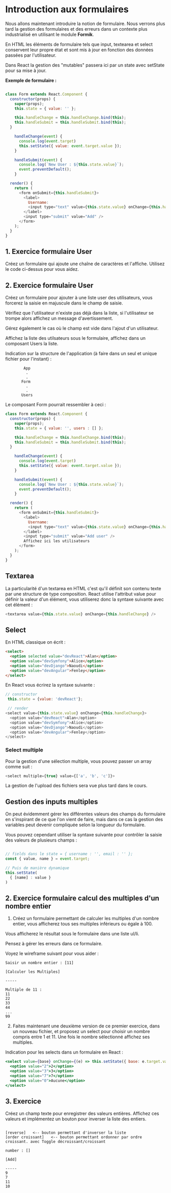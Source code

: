 # Introduction aux formulaires

Nous allons maintenant introduire la notion de formulaire. Nous verrons plus tard la gestion des formulaires et des erreurs dans un contexte plus industrialisé en utilisant le module **Formik**.

En HTML les éléments de formulaire tels que input, textearea et select conservent leur propre état et sont mis à jour en fonction des données passées par l'utilisateur.

Dans React la gestion des "mutables" passera ici par un state avec setState pour sa mise à jour.

**Exemple de formulaire :**

```js

class Form extends React.Component {
  constructor(props) {
    super(props);
    this.state = { value: '' };

    this.handleChange = this.handleChange.bind(this);
    this.handleSubmit = this.handleSubmit.bind(this);
  }

    handleChange(event) {
      console.log(event.target)
      this.setState({ value: event.target.value });
    }

    handleSubmit(event) {
      console.log(`New User : ${this.state.value}`);
      event.preventDefault();
    }

  render() {
    return (
      <form onSubmit={this.handleSubmit}>
        <label>
          Username:
          <input type="text" value={this.state.value} onChange={this.handleChange} />
        </label>
        <input type="submit" value="Add" />
      </form>
    );
  }
}
```

## 1. Exercice formulaire User

Créez un formulaire qui ajoute une chaîne de caractères et l'affiche. Utilisez le code ci-dessus pour vous aidez.

## 2. Exercice formulaire User

Créez un formulaire pour ajouter à une liste user des utilisateurs, vous forcerez la saisie en majuscule dans le champ de saisie.

Vérifiez que l'utilisateur n'existe pas déjà dans la liste, si l'utilisateur se trompe alors affichez un message d'avertissement.

Gérez également le cas où le champ est vide dans l'ajout d'un utilisateur.

Affichez la liste des utilsateurs sous le formulaire, affichez dans un composant Users la liste.

Indication sur la structure de l'application (à faire dans un seul et unique fichier pour l'instant) :

```text
        App
         .
         .
       Form
         .
         .
       Users
```

Le composant Form pourrait ressembler à ceci :

```js
class Form extends React.Component {
  constructor(props) {
    super(props);
    this.state = { value: '', users : [] };

    this.handleChange = this.handleChange.bind(this);
    this.handleSubmit = this.handleSubmit.bind(this);
  }

    handleChange(event) {
      console.log(event.target)
      this.setState({ value: event.target.value });
    }

    handleSubmit(event) {
      console.log(`New User : ${this.state.value}`);
      event.preventDefault();
    }

  render() {
    return (
      <form onSubmit={this.handleSubmit}>
        <label>
          Username:
          <input type="text" value={this.state.value} onChange={this.handleChange} />
        </label>
        <input type="submit" value="Add user" />
        Affichez ici les utilisateurs
      </form>
    );
  }
}
```

## Textarea

La particularité d'un textarea en HTML c'est qu'il définit son contenu texte par une structure de type composition. React utilise l'attribut value pour définir la valeur d'un élément, vous utiliserez donc la syntaxe suivante avec cet élément :

```js
<textarea value={this.state.value} onChange={this.handleChange} />
```

## Select

En HTML classique on écrit :

```html
<select>
  <option selected value="devReact">Alan</option>
  <option value="devSymfony">Alice</option>
  <option value="devDjango">Naoudi</option>
  <option value="devAngular">Fenley</option>
</select>
```

En React vous écrirez la syntaxe suivante :

```js
// constructor
 this.state = {value: 'devReact'};

 // render
<select value={this.state.value} onChange={this.handleChange}>
  <option value="devReact">Alan</option>
  <option value="devSymfony">Alice</option>
  <option value="devDjango">Naoudi</option>
  <option value="devAngular">Fenley</option>
</select>
```

### Select multiple

Pour la gestion d'une sélection multiple, vous pouvez passer un array comme suit :

```js
<select multiple={true} value={['a', 'b', 'c']}>
```

La gestion de l'upload des fichiers sera vue plus tard dans le cours.

## Gestion des inputs multiples

On peut évidemment gérer les différentes valeurs des champs du formulaire en s'inspirant de ce que l'on vient de faire, mais dans ce cas la gestion des variables peut devenir compliquée selon la longueur du formulaire.

Vous pouvez cependant utiliser la syntaxe suivante pour contrôler la saisie des valeurs de plusieurs champs :

```js

// fields dans le state = { username : '', email : '' };
const { value, name } = event.target;

// Puis de manière dynamique
this.setState(
  { [name] : value }
)

```

## 2. Exercice formulaire calcul des multiples d'un nombre entier

1. Créez un formulaire permettant de calculer les multiples d'un nombre entier, vous afficherez tous ses multiples inférieurs ou égale à 100.

Vous afficherez le résultat sous le formulaire dans une liste ul/li.

Pensez à gérer les erreurs dans ce formulaire.

Voyez le wireframe suivant pour vous aider :

```text
Saisir un nombre entier : [11]

[Calculer les Multiples]

-----

Multiple de 11 :
11
22
33
44
...
99
```

2. Faites maintenant une deuxième version de ce premier exercice, dans un nouveau fichier, et proposez un select pour choisir un nombre compris entre 1 et 11. Une fois le nombre sélectionné affichez ses multiples.

Indication pour les selects dans un formulaire en React :

```jsx
<select value={base} onChange={(e) => this.setState({ base: e.target.value })}>
  <option value="2">2</option>
  <option value="3">3</option>
  <option value="7">7</option>
  <option value="0">Aucune</option>
</select>
```

## 3. Exercice 

Créez un champ texte pour enregistrer des valeurs entières. Affichez ces valeurs et implémentez un bouton pour inverser la liste des entiers.

```text

[reverse]   <-- bouton permettant d'inverser la liste
[order croissant]   <-- bouton permettant ordonner par ordre croissant. avec Toggle décroissant/croissant

number : []

[Add]

----- 
9
7
11
10

```

